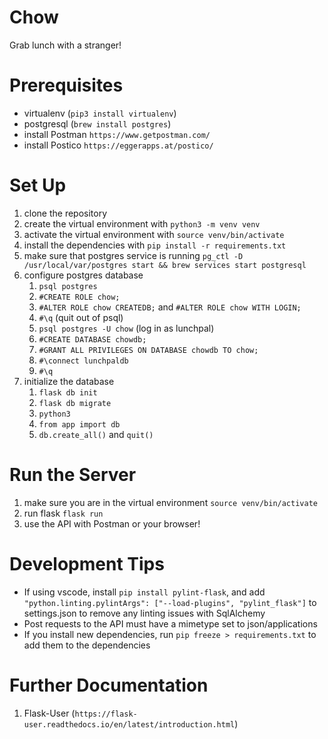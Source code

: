 # Chow
Grab lunch with a stranger!

# Prerequisites
- virtualenv (`pip3 install virtualenv`)
- postgresql (`brew install postgres`)
- install Postman `https://www.getpostman.com/`
- install Postico `https://eggerapps.at/postico/`

# Set Up
1. clone the repository
2. create the virtual environment with `python3 -m venv venv`
3. activate the virtual environment with `source venv/bin/activate`
4. install the dependencies with `pip install -r requirements.txt`
5. make sure that postgres service is running `pg_ctl -D /usr/local/var/postgres start && brew services start postgresql`
6. configure postgres database
    1. `psql postgres`
    2. `#CREATE ROLE chow;`
    3. `#ALTER ROLE chow CREATEDB;` and `#ALTER ROLE chow WITH LOGIN;`
    4. `#\q` (quit out of psql)
    5. `psql postgres -U chow` (log in as lunchpal)
    6. `#CREATE DATABASE chowdb;`
    7. `#GRANT ALL PRIVILEGES ON DATABASE chowdb TO chow;`
    8. `#\connect lunchpaldb`
    9. `#\q`
7. initialize the database
    1. `flask db init`
    2. `flask db migrate`
    3. `python3`
    4. `from app import db`
    5. `db.create_all()` and `quit()`


# Run the Server
1. make sure you are in the virtual environment `source venv/bin/activate`
2. run flask `flask run`
3. use the API with Postman or your browser!

# Development Tips
- If using vscode, install `pip install pylint-flask`, and add `"python.linting.pylintArgs": ["--load-plugins", "pylint_flask"]` to settings.json to remove any linting issues with SqlAlchemy
- Post requests to the API must have a mimetype set to json/applications
- If you install new dependencies, run `pip freeze > requirements.txt` to add them to the dependencies

# Further Documentation
1. Flask-User (`https://flask-user.readthedocs.io/en/latest/introduction.html`)
